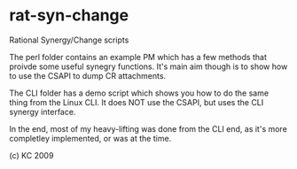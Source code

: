 # rat-syn-change
Rational Synergy/Change scripts

The perl folder contains an example PM which has a few methods that proivde some useful synegry functions.  It's main aim though is to show how to use the CSAPI to dump CR attachments.

The CLI folder has a demo script which shows you how to do the same thing from the Linux CLI.  It does NOT use the CSAPI, but uses the CLI synergy interface.

In the end, most of my heavy-lifting was done from the CLI end, as it's more completley implemented, or was at the time.

(c) KC 2009
